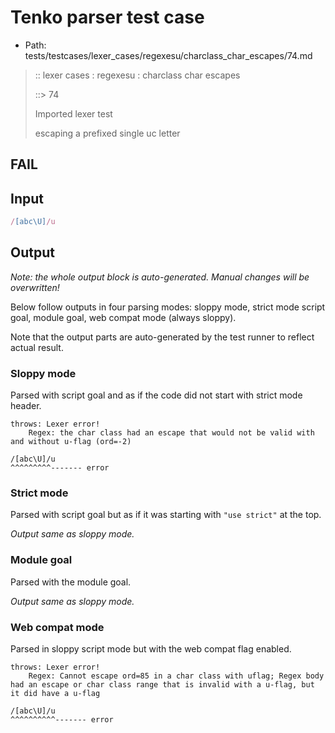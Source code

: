 # Tenko parser test case

- Path: tests/testcases/lexer_cases/regexesu/charclass_char_escapes/74.md

> :: lexer cases : regexesu : charclass char escapes
>
> ::> 74
>
> Imported lexer test
>
> escaping a prefixed single uc letter

## FAIL

## Input

`````js
/[abc\U]/u
`````

## Output

_Note: the whole output block is auto-generated. Manual changes will be overwritten!_

Below follow outputs in four parsing modes: sloppy mode, strict mode script goal, module goal, web compat mode (always sloppy).

Note that the output parts are auto-generated by the test runner to reflect actual result.

### Sloppy mode

Parsed with script goal and as if the code did not start with strict mode header.

`````
throws: Lexer error!
    Regex: the char class had an escape that would not be valid with and without u-flag (ord=-2)

/[abc\U]/u
^^^^^^^^^------- error
`````

### Strict mode

Parsed with script goal but as if it was starting with `"use strict"` at the top.

_Output same as sloppy mode._

### Module goal

Parsed with the module goal.

_Output same as sloppy mode._

### Web compat mode

Parsed in sloppy script mode but with the web compat flag enabled.

`````
throws: Lexer error!
    Regex: Cannot escape ord=85 in a char class with uflag; Regex body had an escape or char class range that is invalid with a u-flag, but it did have a u-flag

/[abc\U]/u
^^^^^^^^^^------- error
`````

